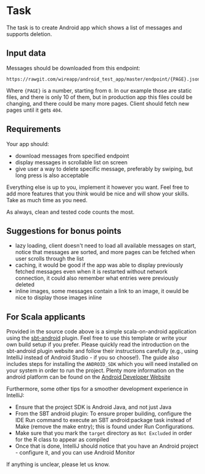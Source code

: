 # Task

The task is to create Android app which shows a list of messages and supports deletion.


## Input data
Messages should be downloaded from this endpoint:

```
https://rawgit.com/wireapp/android_test_app/master/endpoint/{PAGE}.json
```

Where `{PAGE}` is a number, starting from `0`. 
In our example those are static files, and there is only 10 of them, but in production app this files could be changing, 
and there could be many more pages. Client should fetch new pages until it gets `404`. 

## Requirements
Your app should:

- download messages from specified endpoint
- display messages in scrollable list on screen
- give user a way to delete specific message, preferably by swiping, but long press is also acceptable

Everything else is up to you, implement it however you want. 
Feel free to add more features that you think would be nice and will show your skills.
Take as much time as you need.

As always, clean and tested code counts the most. 

## Suggestions for bonus points

- lazy loading, client doesn't need to load all available messages on start, notice that messages are sorted, 
and more pages can be fetched when user scrolls through the list
- caching, it would be good if the app was able to display previously fetched messages even when it is restarted without
network connection, it could also remember what entries were previously deleted
- inline images, some messages contain a link to an image, it owuld be nice to display those images inline

## For Scala applicants
Provided in the source code above is a simple scala-on-android application using the [sbt-android](https://github.com/scala-android/sbt-android) plugin. Feel free to use this template or write your own build setup if you prefer. Please quickly read the introduction on the sbt-android plugin website and follow their instructions carefully (e.g., using IntelliJ instead of Android Studio - if you so choose!). The guide also includes steps for installing the `ANDROID_SDK` which you will need installed on your system in order to run the project. Plenty more information on the android platform can be found on the [Android Developer Website](https://developer.android.com/index.html)

Furthermore, some other tips for a smoother development experience in IntelliJ:
* Ensure that the project SDK is Android Java, and not just Java
* From the SBT android plugin: To ensure proper building, configure the IDE Run command to execute an SBT android:package task instead of Make (remove the make entry); this is found under Run Configurations.
* Make sure that you mark the `target` directory as `Not Excluded` in order for the R class to appear as compiled
* Once that is done, IntelliJ should notice that you have an Android project - configure it, and you can use Android Monitor

If anything is unclear, please let us know.

